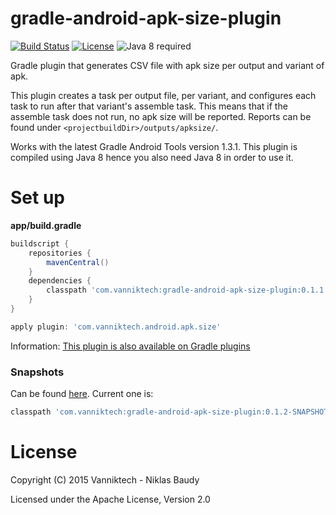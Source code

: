 # gradle-android-apk-size-plugin

[![Build Status](https://travis-ci.org/vanniktech/gradle-android-apk-size-plugin.svg)](https://travis-ci.org/vanniktech/gradle-android-apk-size-plugin)
[![License](http://img.shields.io/:license-apache-blue.svg)](http://www.apache.org/licenses/LICENSE-2.0.html)
![Java 8 required](https://img.shields.io/badge/java-8-brightgreen.svg)

Gradle plugin that generates CSV file with apk size per output and variant of apk.

This plugin creates a task per output file, per variant, and configures each task to run after that variant's assemble task. This means that if the assemble task does not run, no apk size will be reported. Reports can be found under `<projectbuildDir>/outputs/apksize/`.

Works with the latest Gradle Android Tools version 1.3.1. This plugin is compiled using Java 8 hence you also need Java 8 in order to use it.

# Set up

**app/build.gradle**

```groovy
buildscript {
    repositories {
        mavenCentral()
    }
    dependencies {
        classpath 'com.vanniktech:gradle-android-apk-size-plugin:0.1.1'
    }
}

apply plugin: 'com.vanniktech.android.apk.size'
```

Information: [This plugin is also available on Gradle plugins](https://plugins.gradle.org/plugin/com.vanniktech.android.apk.size)

### Snapshots

Can be found [here](https://oss.sonatype.org/#nexus-search;quick~gradle-android-apk-size-plugin). Current one is:

```groovy
classpath 'com.vanniktech:gradle-android-apk-size-plugin:0.1.2-SNAPSHOT'
```

# License

Copyright (C) 2015 Vanniktech - Niklas Baudy

Licensed under the Apache License, Version 2.0